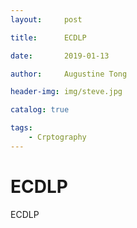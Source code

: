 ```yaml
---
layout:     post

title:      ECDLP

date:       2019-01-13

author:     Augustine Tong

header-img: img/steve.jpg

catalog: true

tags:
    - Crptography
---
```


# ECDLP
ECDLP